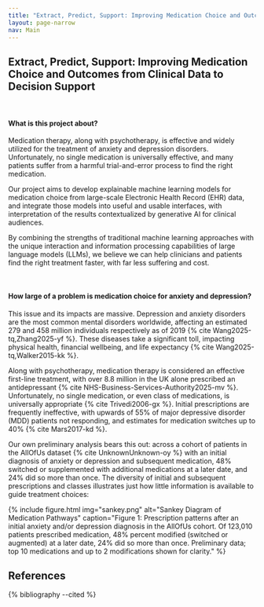 ```yaml
---
title: "Extract, Predict, Support: Improving Medication Choice and Outcomes from Clinical Data to Decision Support"
layout: page-narrow
nav: Main
---
```



## Extract, Predict, Support: Improving Medication Choice and Outcomes from Clinical Data to Decision Support

<br />

#### What is this project about?

Medication therapy, along with psychotherapy, is effective and widely utilized for the treatment of anxiety and depression disorders. Unfortunately, no single medication is universally effective, and many patients suffer from a harmful trial-and-error process to find the right medication.

Our project aims to develop explainable machine learning models for medication choice from large-scale Electronic Health Record (EHR) data, and integrate those models into useful and usable interfaces, with interpretation of the results contextualized by generative AI for clinical audiences.

By combining the strengths of traditional machine learning approaches with the unique interaction and information processing capabilities of large language models (LLMs), we believe we can help clinicians and patients find the right treatment faster, with far less suffering and cost.

<br />

#### How large of a problem is medication choice for anxiety and depression?

This issue and its impacts are massive. Depression and anxiety disorders are the most common mental disorders worldwide, affecting an estimated 279 and 458 million individuals respectively as of 2019 {% cite Wang2025-tq,Zhang2025-yf %}. These diseases take a significant toll, impacting physical health, financial wellbeing, and life expectancy {% cite Wang2025-tq,Walker2015-kk %}.

Along with psychotherapy, medication therapy is considered an effective first-line treatment, with over 8.8 million in the UK alone prescribed an antidepressant {% cite NHS-Business-Services-Authority2025-mv %}. Unfortunately, no single medication, or even class of medications, is universally appropriate {% cite Trivedi2006-gx %}. Initial prescriptions are frequently ineffective, with upwards of 55% of major depressive disorder (MDD) patients not responding, and estimates for medication switches up to 40% {% cite Mars2017-kd %}. 

Our own preliminary analysis bears this out: across a cohort of patients in the AllOfUs dataset {% cite UnknownUnknown-oy %} with an initial diagnosis of anxiety or depression and subsequent medication, 48% switched or supplemented with additional medications at a later date, and 24% did so more than once. The diversity of initial and subsequent prescriptions and classes illustrates just how little information is available to guide treatment choices:

{% include figure.html img="sankey.png" alt="Sankey Diagram of Medication Pathways" caption="Figure 1: Prescription patterns after an initial anxiety and/or depression diagnosis in the AllOfUs cohort. Of 123,010 patients prescribed medication, 48% percent modified (switched or augmented) at a later date, 24% did so more than once. Preliminary data; top 10 medications and up to 2 modifications shown for clarity." %}






## References

{% bibliography --cited %}